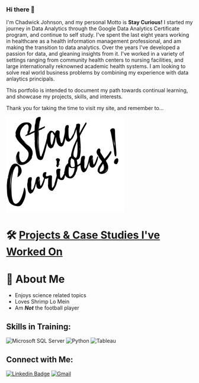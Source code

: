 ### Hi there 👋
I'm Chadwick Johnson, and my personal Motto is **Stay Curious!** 
I started my journey in Data Analytics through the Google Data Analytics Certificate program, and continue to self study. I've spent the last eight years working in healthcare as a health information management professional, and am making the transition to data analytics. Over the years I've developed a passion for data, and gleaning insights from it. I've worked in a variety of settings ranging from community health centers to nursing facilities, and large internationally reknowned academic health systems. I am looking to solve real world business problems by combining my experience with data anlaytics principals. 

This portfolio is intended to document my path towards continual learning, and showcase my projects, skills, and interests.

Thank you for taking the time to visit my site, and remember to...

![Image](https://github.com/cgjohnso/cgjohnso.gethub.io/blob/main/images/staycurious.png)

# 🛠️ [Projects & Case Studies I've Worked On](https://cgjohnso.github.io/cgjohnso.gethub.io/portfolio.html)

# 🚨 About Me

- Enjoys science related topics
- Loves Shrimp Lo Mein
- Am ***Not*** the football player




## Skills in Training:

![Microsoft SQL Server](https://img.shields.io/badge/Microsoft_SQL_Server-CC2927?style=for-the-badge&logo=microsoft-sql-server&logoColor=white)
![Python](https://img.shields.io/badge/Python-3776AB?style=for-the-badge&logo=python&logoColor=white)
![Tableau](https://img.shields.io/badge/Tableau-E97627?style=for-the-badge&logo=Tableau&logoColor=white)

## Connect with Me:
[![Linkedin Badge](https://img.shields.io/badge/LinkedIn-0077B5?style=for-the-badge&logo=linkedin&logoColor=white)](https://www.linkedin.com/in/chadwickgjohnson/)
[![Gmail](https://img.shields.io/badge/Gmail-D14836?style=for-the-badge&logo=gmail&logoColor=white)](mailto:chadwickgjohnson@gmail.com)







<!--
**cgjohnso/cgjohnso** is a ✨ _special_ ✨ repository because its `README.md` (this file) appears on your GitHub profile.

Here are some ideas to get you started:

- 🔭 I’m currently working on ...
- 🌱 I’m currently learning ...
- 👯 I’m looking to collaborate on ...
- 🤔 I’m looking for help with ...
- 💬 Ask me about ...
- 📫 How to reach me: ...
- 😄 Pronouns: ...
- ⚡ Fun fact: ...
-->
